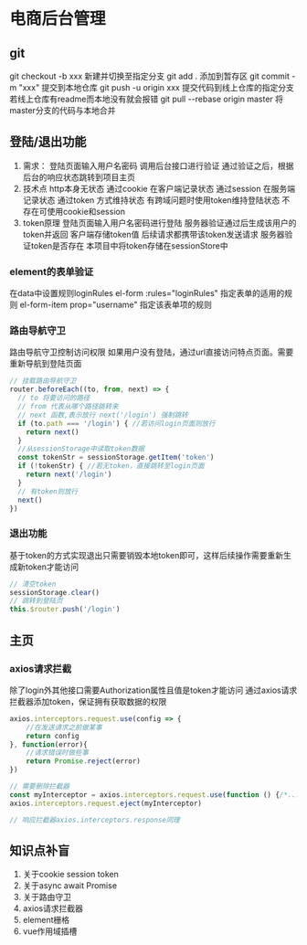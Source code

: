 # 电商后台管理
## git
git checkout -b xxx 新建并切换至指定分支
git add . 添加到暂存区
git commit -m "xxx" 提交到本地仓库
git push -u origin xxx 提交代码到线上仓库的指定分支
若线上仓库有readme而本地没有就会报错
git pull --rebase origin master 将master分支的代码与本地合并

## 登陆/退出功能
  1. 需求：
    登陆页面输入用户名密码
    调用后台接口进行验证
    通过验证之后，根据后台的响应状态跳转到项目主页
  2. 技术点
    http本身无状态
    通过cookie 在客户端记录状态
    通过session 在服务端记录状态
    通过token 方式维持状态
    有跨域问题时使用token维持登陆状态
    不存在可使用cookie和session
  3. token原理
    登陆页面输入用户名密码进行登陆
    服务器验证通过后生成该用户的token并返回
    客户端存储token值
    后续请求都携带该token发送请求
    服务器验证token是否存在
  本项目中将token存储在sessionStore中

### element的表单验证
  在data中设置规则loginRules
  el-form :rules="loginRules" 指定表单的适用的规则
  el-form-item prop="username" 指定该表单项的规则
### 路由导航守卫
  路由导航守卫控制访问权限
  如果用户没有登陆，通过url直接访问特点页面。需要重新导航到登陆页面
```js
// 挂载路由导航守卫
router.beforeEach((to, from, next) => {
  // to 将要访问的路径
  // from 代表从哪个路径跳转来
  // next 函数,表示放行 next('/login') 强制跳转
  if (to.path === '/login') { //若访问login页面则放行
    return next()
  }
  //从sessionStorage中读取token数据
  const tokenStr = sessionStorage.getItem('token')
  if (!tokenStr) { //若无token，直接跳转至login页面
    return next('/login')
  }
  // 有token则放行
  next()
})
```
### 退出功能
  基于token的方式实现退出只需要销毁本地token即可，这样后续操作需要重新生成新token才能访问

```js
// 清空token
sessionStorage.clear()
// 跳转到登陆页
this.$router.push('/login')
```
## 主页
### axios请求拦截
  除了login外其他接口需要Authorization属性且值是token才能访问
  通过axios请求拦截器添加token，保证拥有获取数据的权限
```js
axios.interceptors.request.use(config => {
    //在发送请求之前做某事
    return config
}, function(error){
    //请求错误时做些事
    return Promise.reject(error)
})

// 需要删除拦截器
const myInterceptor = axios.interceptors.request.use(function () {/*...*/});
axios.interceptors.request.eject(myInterceptor)

// 响应拦截器axios.interceptors.response同理
```
## 知识点补盲
  1. 关于cookie session token
  2. 关于async await Promise
  3. 关于路由守卫
  4. axios请求拦截器
  5. element栅格
  6. vue作用域插槽